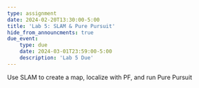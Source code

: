 ```yaml
---
type: assignment
date: 2024-02-20T13:30:00-5:00
title: 'Lab 5: SLAM & Pure Pursuit'
hide_from_announcments: true
due_event: 
    type: due
    date: 2024-03-01T23:59:00-5:00
    description: 'Lab 5 Due'
---
```

Use SLAM to create a map, localize with PF, and run Pure Pursuit
